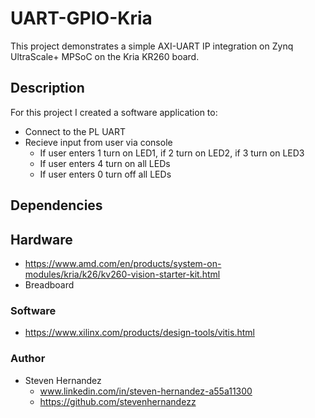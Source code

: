 # UART-GPIO-Kria
This project demonstrates a simple AXI-UART IP integration on Zynq UltraScale+ MPSoC on the Kria KR260 board.
 
## Description
For this project I created a software application to:
* Connect to the PL UART
* Recieve input from user via console
  - If user enters 1 turn on LED1, if 2 turn on LED2, if 3 turn on LED3
  - If user enters 4 turn on all LEDs
  - If user enters 0 turn off all LEDs


## Dependencies
## Hardware
* https://www.amd.com/en/products/system-on-modules/kria/k26/kv260-vision-starter-kit.html
* Breadboard
  
### Software
* https://www.xilinx.com/products/design-tools/vitis.html
  
### Author
* Steven Hernandez
  - www.linkedin.com/in/steven-hernandez-a55a11300
  - https://github.com/stevenhernandezz

